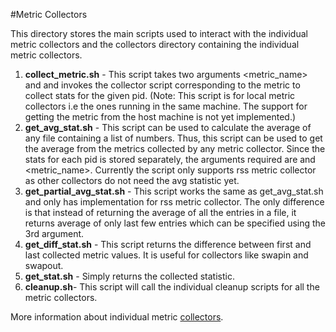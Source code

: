 #Metric Collectors

This directory stores the main scripts used to interact with the individual metric collectors and the collectors directory containing the individual metric collectors.


1. **collect_metric.sh** - This script takes two arguments <metric_name> and <pid> and invokes the collector script corresponding to the metric to collect stats for the given pid. (Note: This script is for local metric collectors i.e the ones running in the same machine. The support for getting the metric from the host machine is not yet implemented.)
2. **get_avg_stat.sh** - This script can be used to calculate the average of any file containing a list of numbers. Thus, this script can be used to get the average from the metrics collected by any metric collector. Since the stats for each pid is stored separately, the arguments required are <pid> and <metric_name>. Currently the script only supports rss metric collector as other collectors do not need the avg statistic yet.
3. **get_partial_avg_stat.sh** - This script works the same as get_avg_stat.sh and only has implementation for rss metric collector. The only difference is that instead of returning the average of all the entries in a file, it returns average of only last few entries which can be specified using the 3rd argument.
4. **get_diff_stat.sh** - This script returns the difference between first and last collected metric values. It is useful for collectors like swapin and swapout.
5. **get_stat.sh** - Simply returns the collected statistic.
6. **cleanup.sh**- This script will call the individual cleanup scripts for all the metric collectors.

More information about individual metric [collectors](collectors/README.md).